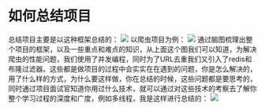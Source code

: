 # 如何总结项目
总结项目主要是以这种框架总结的：
![](https://cs-job-guide.oss-cn-beijing.aliyuncs.com/image/%E9%A1%B9%E7%9B%AE%E6%80%BB%E7%BB%93.png)
以爬虫项目为例：
![](https://cs-job-guide.oss-cn-beijing.aliyuncs.com/image/%E7%88%AC%E8%99%AB%E9%A1%B9%E7%9B%AE.png)
通过脑图梳理出整个项目的框架，以及一些重点和难点的知识，从上面这个图我们可以知道，为解决爬虫的性能问题，我们使用了并发编程，同时为了URL去重我们又引入了redis和布隆过滤器。这些都是做项目的过程中会实实在在遇到的问题，你是怎么解决的，用了什么样的方式，为什么要这样做，你在总结的时候，这些问题都是要思考的，同时通过项目面试官知道你用过什么技术，就可以通过对这些技术的考察去了解你整个学习过程的深度和广度，例如多线程，我是这样进行总结的：
![](https://cs-job-guide.oss-cn-beijing.aliyuncs.com/image/Java%E5%B9%B6%E5%8F%91%E7%BC%96%E7%A8%8B.png)
